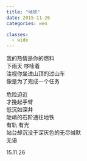 ```yaml
---
title: "地铁"
date: 2015-11-26
categories: wen

classes:
  - wide
---
```


我的热情是你的燃料  
下雨天 哆嗦着  
注视你坐进山顶的过山车  
像是为了完成一个任务  

危险迫近  
才挽起手臂  
低沉如深井  
陡峭的石阶通往地铁  
有轨 有光  
站台却沉没于深灰色的无尽缄默  
无语  

15.11.26
